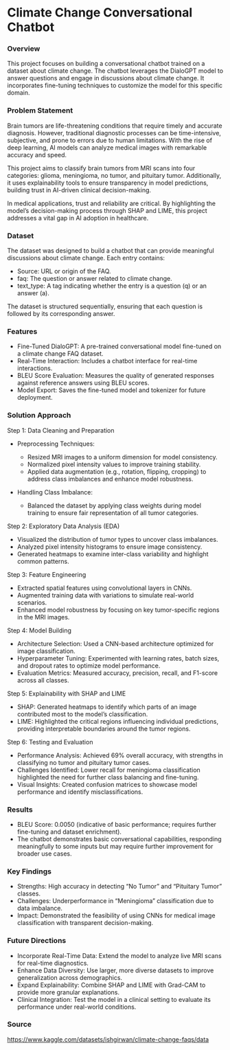 # Climate Change Conversational Chatbot

### Overview

This project focuses on building a conversational chatbot trained on a dataset about climate change. The chatbot leverages the DialoGPT model to answer questions and engage in discussions about climate change. It incorporates fine-tuning techniques to customize the model for this specific domain.

### Problem Statement

Brain tumors are life-threatening conditions that require timely and accurate diagnosis. However, traditional diagnostic processes can be time-intensive, subjective, and prone to errors due to human limitations. With the rise of deep learning, AI models can analyze medical images with remarkable accuracy and speed.

This project aims to classify brain tumors from MRI scans into four categories: glioma, meningioma, no tumor, and pituitary tumor. Additionally, it uses explainability tools to ensure transparency in model predictions, building trust in AI-driven clinical decision-making.

In medical applications, trust and reliability are critical. By highlighting the model’s decision-making process through SHAP and LIME, this project addresses a vital gap in AI adoption in healthcare.

### Dataset

The dataset was designed to build a chatbot that can provide meaningful discussions about climate change. Each entry contains:

- Source: URL or origin of the FAQ.
- faq: The question or answer related to climate change.
- text_type: A tag indicating whether the entry is a question (q) or an answer (a).

The dataset is structured sequentially, ensuring that each question is followed by its corresponding answer.

### Features

- Fine-Tuned DialoGPT: A pre-trained conversational model fine-tuned on a climate change FAQ dataset.
- Real-Time Interaction: Includes a chatbot interface for real-time interactions.
- BLEU Score Evaluation: Measures the quality of generated responses against reference answers using BLEU scores.
- Model Export: Saves the fine-tuned model and tokenizer for future deployment.

### Solution Approach

Step 1: Data Cleaning and Preparation
- Preprocessing Techniques:
    - Resized MRI images to a uniform dimension for model consistency.
    - Normalized pixel intensity values to improve training stability.
    - Applied data augmentation (e.g., rotation, flipping, cropping) to address class imbalances and enhance model robustness.

- Handling Class Imbalance:
    - Balanced the dataset by applying class weights during model training to ensure fair representation of all tumor categories.

Step 2: Exploratory Data Analysis (EDA)
- Visualized the distribution of tumor types to uncover class imbalances.
- Analyzed pixel intensity histograms to ensure image consistency.
- Generated heatmaps to examine inter-class variability and highlight common patterns.

Step 3: Feature Engineering
- Extracted spatial features using convolutional layers in CNNs.
- Augmented training data with variations to simulate real-world scenarios.
- Enhanced model robustness by focusing on key tumor-specific regions in the MRI images.

Step 4: Model Building
- Architecture Selection: Used a CNN-based architecture optimized for image classification.
- Hyperparameter Tuning: Experimented with learning rates, batch sizes, and dropout rates to optimize model performance.
- Evaluation Metrics: Measured accuracy, precision, recall, and F1-score across all classes.

Step 5: Explainability with SHAP and LIME
- SHAP: Generated heatmaps to identify which parts of an image contributed most to the model’s classification.
- LIME: Highlighted the critical regions influencing individual predictions, providing interpretable boundaries around the tumor regions.

Step 6: Testing and Evaluation
- Performance Analysis: Achieved 69% overall accuracy, with strengths in classifying no tumor and pituitary tumor cases.
- Challenges Identified: Lower recall for meningioma classification highlighted the need for further class balancing and fine-tuning.
- Visual Insights: Created confusion matrices to showcase model performance and identify misclassifications.

### Results

- BLEU Score: 0.0050 (indicative of basic performance; requires further fine-tuning and dataset enrichment).
- The chatbot demonstrates basic conversational capabilities, responding meaningfully to some inputs but may require further improvement for broader use cases.

### Key Findings

- Strengths: High accuracy in detecting “No Tumor” and “Pituitary Tumor” classes.
- Challenges: Underperformance in “Meningioma” classification due to data imbalance.
- Impact: Demonstrated the feasibility of using CNNs for medical image classification with transparent decision-making.

### Future Directions

- Incorporate Real-Time Data: Extend the model to analyze live MRI scans for real-time diagnostics.
- Enhance Data Diversity: Use larger, more diverse datasets to improve generalization across demographics.
- Expand Explainability: Combine SHAP and LIME with Grad-CAM to provide more granular explanations.
- Clinical Integration: Test the model in a clinical setting to evaluate its performance under real-world conditions.

### Source

https://www.kaggle.com/datasets/ishgirwan/climate-change-faqs/data
